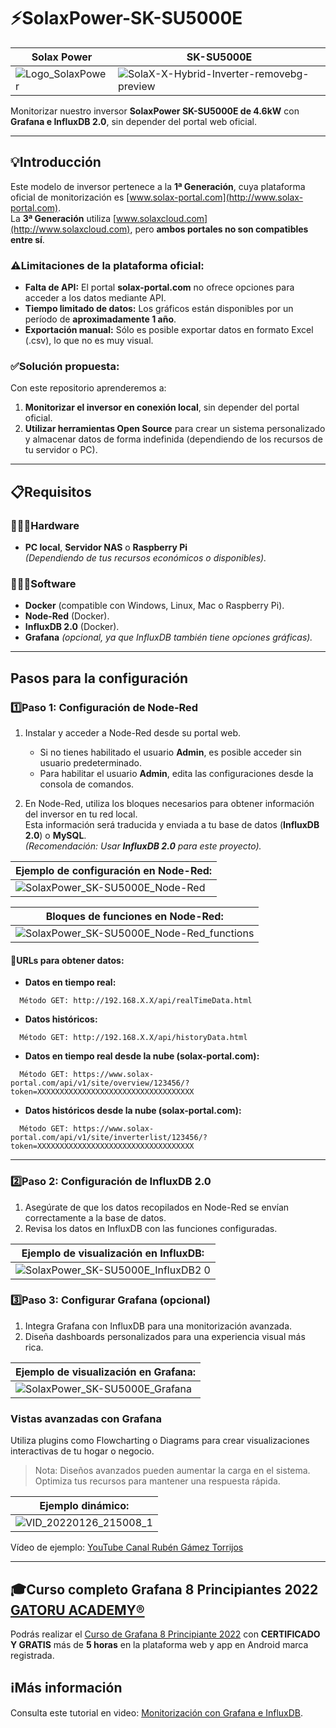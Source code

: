# ⚡SolaxPower-SK-SU5000E
|Solax Power |SK-SU5000E|
|------------|---------------|
|![Logo_SolaxPower](https://user-images.githubusercontent.com/19588354/131035030-72bfaffb-bd52-41cd-9cf3-d621af49c739.png) | ![SolaX-X-Hybrid-Inverter-removebg-preview](https://user-images.githubusercontent.com/19588354/131035350-7df1f799-357f-4644-8a80-bdbcd8117d63.png) |

Monitorizar nuestro inversor **SolaxPower SK-SU5000E de 4.6kW** con **Grafana e InfluxDB 2.0**, sin depender del portal web oficial.

---

## 💡Introducción

Este modelo de inversor pertenece a la **1ª Generación**, cuya plataforma oficial de monitorización es [www.solax-portal.com](http://www.solax-portal.com).  
La **3ª Generación** utiliza [www.solaxcloud.com](http://www.solaxcloud.com), pero **ambos portales no son compatibles entre sí**.

### ⚠️Limitaciones de la plataforma oficial:
- **Falta de API:** El portal **solax-portal.com** no ofrece opciones para acceder a los datos mediante API.
- **Tiempo limitado de datos:** Los gráficos están disponibles por un período de **aproximadamente 1 año**.
- **Exportación manual:** Sólo es posible exportar datos en formato Excel (.csv), lo que no es muy visual.

### ✅Solución propuesta:
Con este repositorio aprenderemos a:
1. **Monitorizar el inversor en conexión local**, sin depender del portal oficial.
2. **Utilizar herramientas Open Source** para crear un sistema personalizado y almacenar datos de forma indefinida (dependiendo de los recursos de tu servidor o PC).

---

## 📋Requisitos

### 👨🏻‍🔧Hardware
- **PC local**, **Servidor NAS** o **Raspberry Pi**  
  *(Dependiendo de tus recursos económicos o disponibles).*

### 🧑🏻‍💻Software
- **Docker** (compatible con Windows, Linux, Mac o Raspberry Pi).
- **Node-Red** (Docker).
- **InfluxDB 2.0** (Docker).
- **Grafana** *(opcional, ya que InfluxDB también tiene opciones gráficas).*

---

## Pasos para la configuración

### 1️⃣**Paso 1: Configuración de Node-Red**

1. Instalar y acceder a Node-Red desde su portal web.
   - Si no tienes habilitado el usuario **Admin**, es posible acceder sin usuario predeterminado.
   - Para habilitar el usuario **Admin**, edita las configuraciones desde la consola de comandos.

2. En Node-Red, utiliza los bloques necesarios para obtener información del inversor en tu red local.  
   Esta información será traducida y enviada a tu base de datos (**InfluxDB 2.0**) o **MySQL**.  
   *(Recomendación: Usar **InfluxDB 2.0** para este proyecto).*

| **Ejemplo de configuración en Node-Red:** |
|------------------------------------------|
|![SolaxPower_SK-SU5000E_Node-Red](https://user-images.githubusercontent.com/19588354/131035919-14f3c56c-e17e-45f2-b0a8-8d9bc28e4c21.jpg)|

| **Bloques de funciones en Node-Red:** |
|--------------------------------------|
|![SolaxPower_SK-SU5000E_Node-Red_functions](https://user-images.githubusercontent.com/19588354/131037062-941eae52-ec44-4759-b664-f097da05b6e8.jpg)|

#### 🔗URLs para obtener datos:

- **Datos en tiempo real:**
```
  Método GET: http://192.168.X.X/api/realTimeData.html
```
- **Datos históricos:**
```
  Método GET: http://192.168.X.X/api/historyData.html
```
- **Datos en tiempo real desde la nube (solax-portal.com):**
```
  Método GET: https://www.solax-portal.com/api/v1/site/overview/123456/?token=XXXXXXXXXXXXXXXXXXXXXXXXXXXXXXXXXXX
```
- **Datos históricos desde la nube (solax-portal.com):**
```
  Método GET: https://www.solax-portal.com/api/v1/site/inverterlist/123456/?token=XXXXXXXXXXXXXXXXXXXXXXXXXXXXXXXXXXX
```

---
### 2️⃣**Paso 2: Configuración de InfluxDB 2.0**
1. Asegúrate de que los datos recopilados en Node-Red se envían correctamente a la base de datos.
2. Revisa los datos en InfluxDB con las funciones configuradas.

|**Ejemplo de visualización en InfluxDB:**|
|-----------------------------------------|
|![SolaxPower_SK-SU5000E_InfluxDB2 0](https://user-images.githubusercontent.com/19588354/131036865-e4538fb4-2af7-4902-a2b9-d5d7e140304c.jpg)|

### 3️⃣**Paso 3: Configurar Grafana (opcional)**
1. Integra Grafana con InfluxDB para una monitorización avanzada.
2. Diseña dashboards personalizados para una experiencia visual más rica.

|**Ejemplo de visualización en Grafana:**|
|----------------------------------------|
|![SolaxPower_SK-SU5000E_Grafana](https://user-images.githubusercontent.com/19588354/131038328-0dfb19dc-cdcf-488c-9c2f-502431fa7607.jpg)|

### Vistas avanzadas con Grafana
Utiliza plugins como Flowcharting o Diagrams para crear visualizaciones interactivas de tu hogar o negocio.

> Nota: Diseños avanzados pueden aumentar la carga en el sistema. Optimiza tus recursos para mantener una respuesta rápida.

|**Ejemplo dinámico:**|
|---------------------|
|![VID_20220126_215008_1](https://user-images.githubusercontent.com/19588354/151346870-ed0e3957-e0b6-4342-af19-9858e2490651.gif)|
Vídeo de ejemplo:
[YouTube Canal Rubén Gámez Torrijos](https://youtu.be/7VVp85DdpOs?si=t2FNu2gJL4u4jvkq)

---

## 🎓Curso completo Grafana 8 Principiantes 2022 [**GATORU ACADEMY®**](https://www.gatoru.com/)
Podrás realizar el [Curso de Grafana 8 Principiante 2022](https://www.gatoru.com/course/grafana-8-principiante-2022) con **CERTIFICADO Y GRATIS** más de **5 horas** en la plataforma web y app en Android marca registrada.

## ℹ️Más información
Consulta este tutorial en video: [Monitorización con Grafana e InfluxDB](https://www.youtube.com/watch?v=9i_naLjdNTw).
